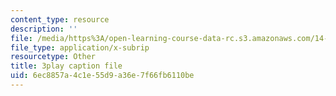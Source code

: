 ```yaml
---
content_type: resource
description: ''
file: /media/https%3A/open-learning-course-data-rc.s3.amazonaws.com/14-01sc-principles-of-microeconomics-fall-2011/6ec8857a4c1e55d9a36e7f66fb6110be_WmnViAaMdGM.vtt
file_type: application/x-subrip
resourcetype: Other
title: 3play caption file
uid: 6ec8857a-4c1e-55d9-a36e-7f66fb6110be
---
```

